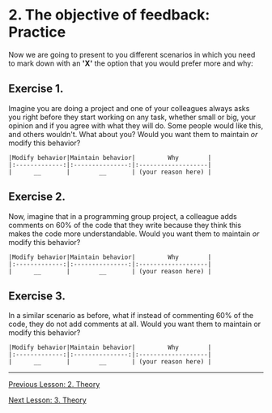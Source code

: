 # 2. The objective of feedback: Practice

Now we are going to present to you different scenarios in which you need to mark down with an **'X'** the option that you would prefer more and why:

## Exercise 1.
Imagine you are doing a project and one of your colleagues always asks you right before they start working on any task, whether small or big, your opinion and if you agree with what they will do. Some people would like this, and others wouldn't. What about you? Would you want them to maintain *or* modify this behavior?

    |Modify behavior|Maintain behavior|         Why        |
    |:-------------:|:---------------:|:-------------------|
    |      __       |        __       | (your reason here) |


## Exercise 2.
Now, imagine that in a programming group project, a colleague adds comments on 60% of the code that they write because they think this makes the code more understandable. Would you want them to maintain *or* modify this behavior?

    |Modify behavior|Maintain behavior|         Why        |
    |:-------------:|:---------------:|:-------------------|
    |      __       |        __       | (your reason here) |


## Exercise 3.
In a similar scenario as before, what if instead of commenting 60% of the code, they do not add comments at all. Would you want them to maintain or modify this behavior?

    |Modify behavior|Maintain behavior|         Why        |
    |:-------------:|:---------------:|:-------------------|
    |      __       |        __       | (your reason here) |


---

[Previous Lesson: 2. Theory](02_objective_theory.md)

[Next Lesson: 3. Theory](03_characteristics_theory.md)
